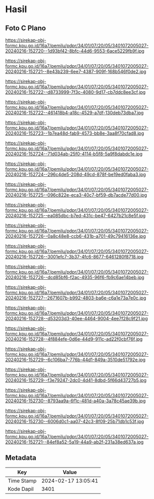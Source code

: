 # Hasil

## Foto C Plano

https://sirekap-obj-formc.kpu.go.id/16a7/pemilu/pdpr/34/01/07/20/05/3401072005027-20240216-152720--1d93bf42-8bfc-44d6-9553-6ace5229fb9f.jpg

https://sirekap-obj-formc.kpu.go.id/16a7/pemilu/pdpr/34/01/07/20/05/3401072005027-20240216-152721--8e43b239-6ee7-4387-909f-168b546f0de2.jpg

https://sirekap-obj-formc.kpu.go.id/16a7/pemilu/pdpr/34/01/07/20/05/3401072005027-20240216-152722--d8733999-7f3c-4080-9d17-cb7ddc8ee3cf.jpg

https://sirekap-obj-formc.kpu.go.id/16a7/pemilu/pdpr/34/01/07/20/05/3401072005027-20240216-152722--461418b4-a18c-4529-a7df-130deb73dba7.jpg

https://sirekap-obj-formc.kpu.go.id/16a7/pemilu/pdpr/34/01/07/20/05/3401072005027-20240216-152723--1b7ea48d-fab9-4573-bb8e-3aa8f70cfad8.jpg

https://sirekap-obj-formc.kpu.go.id/16a7/pemilu/pdpr/34/01/07/20/05/3401072005027-20240216-152724--71d034ab-25f0-4114-b5f8-5a9f8dabdc1e.jpg

https://sirekap-obj-formc.kpu.go.id/16a7/pemilu/pdpr/34/01/07/20/05/3401072005027-20240216-152724--296c4de5-208d-49cd-878f-be19ed0faba3.jpg

https://sirekap-obj-formc.kpu.go.id/16a7/pemilu/pdpr/34/01/07/20/05/3401072005027-20240216-152725--096c822e-eca3-40c7-bf59-db7acde77d00.jpg

https://sirekap-obj-formc.kpu.go.id/16a7/pemilu/pdpr/34/01/07/20/05/3401072005027-20240216-152725--ea085dbc-b7ed-431c-be47-6427b21c8e5f.jpg

https://sirekap-obj-formc.kpu.go.id/16a7/pemilu/pdpr/34/01/07/20/05/3401072005027-20240216-152726--0a8c48e8-ccb6-431b-a701-49c79416136e.jpg

https://sirekap-obj-formc.kpu.go.id/16a7/pemilu/pdpr/34/01/07/20/05/3401072005027-20240216-152726--3001efc7-3b37-4fc6-8677-6461280f8718.jpg

https://sirekap-obj-formc.kpu.go.id/16a7/pemilu/pdpr/34/01/07/20/05/3401072005027-20240216-152726--dcd85bf6-f2ac-4935-96f6-fb9c6ae14beb.jpg

https://sirekap-obj-formc.kpu.go.id/16a7/pemilu/pdpr/34/01/07/20/05/3401072005027-20240216-152727--2671607b-b992-4803-ba6e-c6a1e73a7e0c.jpg

https://sirekap-obj-formc.kpu.go.id/16a7/pemilu/pdpr/34/01/07/20/05/3401072005027-20240216-152728--d53203d3-40ee-4464-9004-4ee7f28c9f21.jpg

https://sirekap-obj-formc.kpu.go.id/16a7/pemilu/pdpr/34/01/07/20/05/3401072005027-20240216-152728--4f884efe-0d6e-44d9-911c-ad22f0cbf76f.jpg

https://sirekap-obj-formc.kpu.go.id/16a7/pemilu/pdpr/34/01/07/20/05/3401072005027-20240216-152729--6c106ba7-776b-44d1-849a-3510de51792e.jpg

https://sirekap-obj-formc.kpu.go.id/16a7/pemilu/pdpr/34/01/07/20/05/3401072005027-20240216-152729--f3e79247-2dc0-4d41-8dbd-5f66d43727b5.jpg

https://sirekap-obj-formc.kpu.go.id/16a7/pemilu/pdpr/34/01/07/20/05/3401072005027-20240216-152730--8793aa9a-6f1c-481d-a40a-3a78c45ae39b.jpg

https://sirekap-obj-formc.kpu.go.id/16a7/pemilu/pdpr/34/01/07/20/05/3401072005027-20240216-152730--6006d0c1-aa07-42c3-8f09-25b71db1c53f.jpg

https://sirekap-obj-formc.kpu.go.id/16a7/pemilu/pdpr/34/01/07/20/05/3401072005027-20240216-152721--84ef8a52-5a19-44a9-ab2f-231a38ed637a.jpg


## Metadata

| Key        | Value               |
| ---------- | ------------------- |
| Time Stamp | 2024-02-17 13:05:41 |
| Kode Dapil | 3401                |



